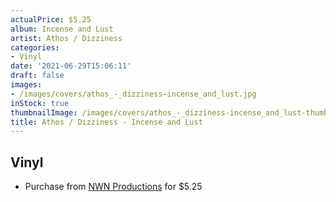 ```yaml
---
actualPrice: $5.25
album: Incense and Lust
artist: Athos / Dizziness
categories:
- Vinyl
date: '2021-06-29T15:06:11'
draft: false
images:
- /images/covers/athos_-_dizziness-incense_and_lust.jpg
inStock: true
thumbnailImage: /images/covers/athos_-_dizziness-incense_and_lust-thumb.jpg
title: Athos / Dizziness - Incense and Lust
---
```


## Vinyl
* Purchase from [NWN Productions](http://shop.nwnprod.com/index.php?route=product/product&path=76&product_id=2937&sort=pd.name&order=ASC) for $5.25

